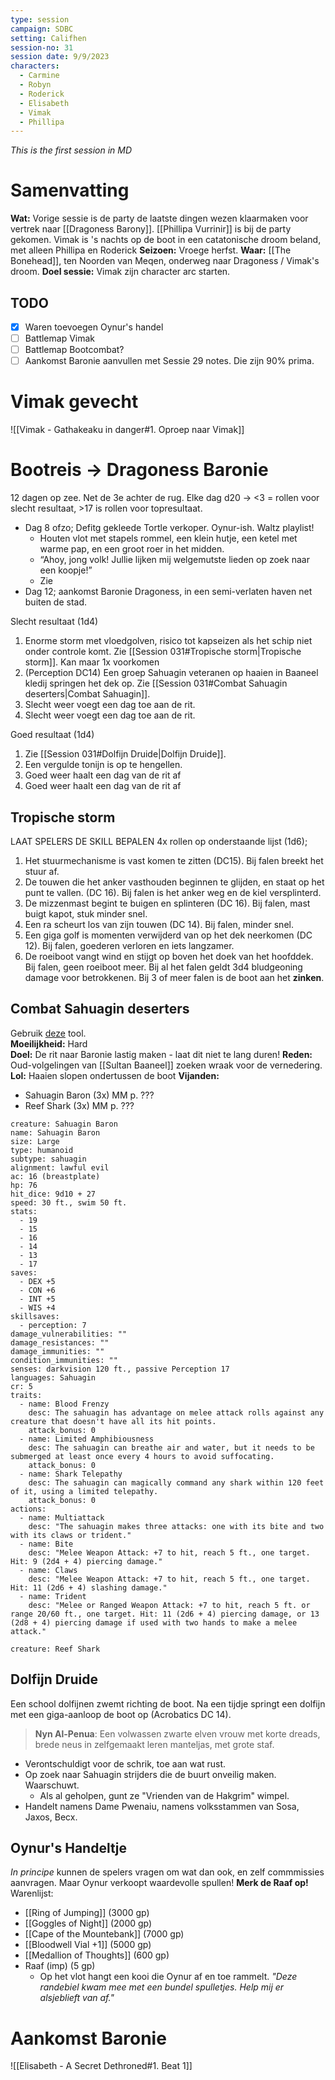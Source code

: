 ```yaml
---
type: session
campaign: SDBC
setting: Califhen
session-no: 31
session date: 9/9/2023
characters:
  - Carmine
  - Robyn
  - Roderick
  - Elisabeth
  - Vimak
  - Phillipa
---
```

*This is the first session in MD*
# Samenvatting
**Wat:** Vorige sessie is de party de laatste dingen wezen klaarmaken voor vertrek naar [[Dragoness Barony]]. [[Phillipa Vurrinir]] is bij de party gekomen. Vimak is 's nachts op de boot in een catatonische droom beland, met alleen Phillipa en Roderick
**Seizoen:** Vroege herfst.
**Waar:** [[The Bonehead]], ten Noorden van Meqen, onderweg naar Dragoness / Vimak's droom.
**Doel sessie:** Vimak zijn character arc starten.
## TODO
- [x] Waren toevoegen Oynur's handel
- [ ] Battlemap Vimak
- [ ] Battlemap Bootcombat?
- [ ] Aankomst Baronie aanvullen met Sessie 29 notes. Die zijn 90% prima.

# Vimak gevecht
![[Vimak - Gathakeaku in danger#1. Oproep naar Vimak]]
# Bootreis -> Dragoness Baronie
12 dagen op zee. Net de 3e achter de rug.
Elke dag d20 -> <3 = rollen voor slecht resultaat, >17 is rollen voor topresultaat.
- Dag 8 ofzo; Defitg gekleede Tortle verkoper. Oynur-ish. Waltz playlist!
	- Houten vlot met stapels rommel, een klein hutje, een ketel met warme pap, en een groot roer in het midden.
	- “Ahoy, jong volk! Jullie lijken mij welgemutste lieden op zoek naar een koopje!”
	- Zie 
- Dag 12; aankomst Baronie Dragoness, in een semi-verlaten haven net buiten de stad.

Slecht resultaat (1d4)
1. Enorme storm met vloedgolven, risico tot kapseizen als het schip niet onder controle komt. Zie [[Session 031#Tropische storm|Tropische storm]]. Kan maar 1x voorkomen
2. (Perception DC14) Een groep Sahuagin veteranen op haaien in Baaneel kledij springen het dek op. Zie [[Session 031#Combat Sahuagin deserters|Combat Sahuagin]].
3. Slecht weer voegt een dag toe aan de rit.
4. Slecht weer voegt een dag toe aan de rit.

Goed resultaat (1d4)
1. Zie [[Session 031#Dolfijn Druide|Dolfijn Druide]].
2. Een vergulde tonijn is op te hengellen.
3. Goed weer haalt een dag van de rit af
4. Goed weer haalt een dag van de rit af
## Tropische storm
LAAT SPELERS DE SKILL BEPALEN
4x rollen op onderstaande lijst (1d6);
1. Het stuurmechanisme is vast komen te zitten (DC15). Bij falen breekt het stuur af.
2. De touwen die het anker vasthouden beginnen te glijden, en staat op het punt te vallen. (DC 16). Bij falen is het anker weg en de kiel versplinterd.
3. De mizzenmast begint te buigen en splinteren (DC 16). Bij falen, mast buigt kapot, stuk minder snel.
4. Een ra scheurt los van zijn touwen (DC 14). Bij falen, minder snel.
5. Een giga golf is momenten verwijderd van op het dek neerkomen (DC 12). Bij falen, goederen verloren en iets langzamer.
6. De roeiboot vangt wind en stijgt op boven het doek van het hoofddek. Bij falen, geen roeiboot meer.
Bij al het falen geldt 3d4 bludgeoning damage voor betrokkenen.
Bij 3 of meer falen is de boot aan het **zinken**.
## Combat Sahuagin deserters
Gebruik [deze](https://www.dndbeyond.com/encounter-builder) tool.  
**Moeilijkheid:** Hard  
**Doel:** De rit naar Baronie lastig maken - laat dit niet te lang duren!
**Reden:** Oud-volgelingen van [[Sultan Baaneel]] zoeken wraak voor de vernedering. 
**Lol:** Haaien slopen ondertussen de boot
**Vijanden:**  
- Sahuagin Baron (3x) MM p. ???  
- Reef Shark (3x) MM p. ???
```statblock
creature: Sahuagin Baron
name: Sahuagin Baron
size: Large
type: humanoid
subtype: sahuagin
alignment: lawful evil
ac: 16 (breastplate)
hp: 76
hit_dice: 9d10 + 27
speed: 30 ft., swim 50 ft.
stats:
  - 19
  - 15
  - 16
  - 14
  - 13
  - 17
saves:
  - DEX +5
  - CON +6
  - INT +5
  - WIS +4
skillsaves:
  - perception: 7
damage_vulnerabilities: ""
damage_resistances: ""
damage_immunities: ""
condition_immunities: ""
senses: darkvision 120 ft., passive Perception 17
languages: Sahuagin
cr: 5
traits:
  - name: Blood Frenzy
    desc: The sahuagin has advantage on melee attack rolls against any creature that doesn't have all its hit points.
    attack_bonus: 0
  - name: Limited Amphibiousness
    desc: The sahuagin can breathe air and water, but it needs to be submerged at least once every 4 hours to avoid suffocating.
    attack_bonus: 0
  - name: Shark Telepathy
    desc: The sahuagin can magically command any shark within 120 feet of it, using a limited telepathy.
    attack_bonus: 0
actions:
  - name: Multiattack
    desc: "The sahuagin makes three attacks: one with its bite and two with its claws or trident."
  - name: Bite
    desc: "Melee Weapon Attack: +7 to hit, reach 5 ft., one target. Hit: 9 (2d4 + 4) piercing damage."
  - name: Claws
    desc: "Melee Weapon Attack: +7 to hit, reach 5 ft., one target. Hit: 11 (2d6 + 4) slashing damage."
  - name: Trident
    desc: "Melee or Ranged Weapon Attack: +7 to hit, reach 5 ft. or range 20/60 ft., one target. Hit: 11 (2d6 + 4) piercing damage, or 13 (2d8 + 4) piercing damage if used with two hands to make a melee attack."

```
```statblock
creature: Reef Shark
```

## Dolfijn Druide
Een school dolfijnen zwemt richting de boot. 
Na een tijdje springt een dolfijn met een giga-aanloop de boot op (Acrobatics DC 14). 
>**Nyn Al-Penua**: Een volwassen zwarte elven vrouw met korte dreads, brede neus in zelfgemaakt leren manteljas, met grote staf. 
- Verontschuldigt voor de schrik, toe aan wat rust. 
- Op zoek naar Sahuagin strijders die de buurt onveilig maken. Waarschuwt.
	- Als al geholpen, gunt ze "Vrienden van de Hakgrim" wimpel. 
- Handelt namens Dame Pwenaiu, namens volksstammen van Sosa, Jaxos, Becx.
## Oynur's Handeltje
*In principe* kunnen de spelers vragen om wat dan ook, en zelf commmissies aanvragen. Maar Oynur verkoopt waardevolle spullen!
**Merk de Raaf op!**
Warenlijst:
- [[Ring of Jumping]] (3000 gp)
- [[Goggles of Night]] (2000 gp)
- [[Cape of the Mountebank]] (7000 gp)
- [[Bloodwell Vial +1]] (5000 gp)
- [[Medallion of Thoughts]] (600 gp)
- Raaf (imp) (5 gp)
	- Op het vlot hangt een kooi die Oynur af en toe rammelt. *"Deze randebiel kwam mee met een bundel spulletjes. Help mij er alsjeblieft van af."*
# Aankomst Baronie
![[Elisabeth - A Secret Dethroned#1. Beat 1]]